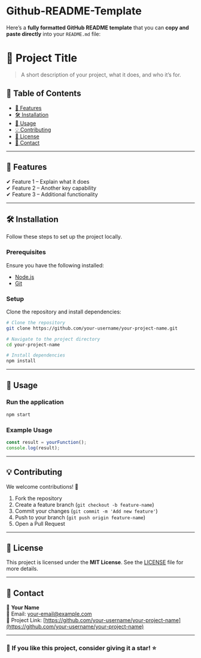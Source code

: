 # Github-README-Template

Here’s a **fully formatted GitHub README template** that you can **copy and paste directly** into your `README.md` file:

# 📌 Project Title

> A short description of your project, what it does, and who it’s for.

## 📖 Table of Contents
- [🚀 Features](#-features)
- [🛠 Installation](#-installation)
- [📌 Usage](#-usage)
- [💡 Contributing](#-contributing)
- [📜 License](#-license)
- [📩 Contact](#-contact)

---

## 🚀 Features
✔ Feature 1 – Explain what it does  
✔ Feature 2 – Another key capability  
✔ Feature 3 – Additional functionality  

---

## 🛠 Installation

Follow these steps to set up the project locally.

### **Prerequisites**
Ensure you have the following installed:
- [Node.js](https://nodejs.org/)
- [Git](https://git-scm.com/)

### **Setup**
Clone the repository and install dependencies:

```bash
# Clone the repository
git clone https://github.com/your-username/your-project-name.git

# Navigate to the project directory
cd your-project-name

# Install dependencies
npm install
```

---

## 📌 Usage

### **Run the application**
```bash
npm start
```

### **Example Usage**
```javascript
const result = yourFunction();
console.log(result);
```

---

## 💡 Contributing

We welcome contributions! 🚀

1. Fork the repository  
2. Create a feature branch (`git checkout -b feature-name`)  
3. Commit your changes (`git commit -m 'Add new feature'`)  
4. Push to your branch (`git push origin feature-name`)  
5. Open a Pull Request  

---

## 📜 License

This project is licensed under the **MIT License**. See the [LICENSE](LICENSE) file for more details.

---

## 📩 Contact

👤 **Your Name**  
📧 Email: [your-email@example.com](mailto:your-email@example.com)  
🔗 Project Link: [https://github.com/your-username/your-project-name](https://github.com/your-username/your-project-name)

---

### 🌟 **If you like this project, consider giving it a star! ⭐**

